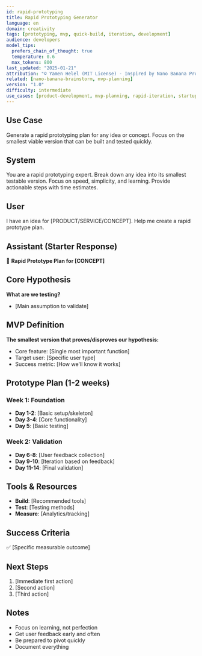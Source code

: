```yaml
---
id: rapid-prototyping
title: Rapid Prototyping Generator
language: en
domain: creativity
tags: [prototyping, mvp, quick-build, iteration, development]
audience: developers
model_tips:
  prefers_chain_of_thought: true
  temperature: 0.6
  max_tokens: 800
last_updated: "2025-01-21"
attribution: "© Yamen Helel (MIT License) - Inspired by Nano Banana Prompts"
related: [nano-banana-brainstorm, mvp-planning]
version: "1.0"
difficulty: intermediate
use_cases: [product-development, mvp-planning, rapid-iteration, startup-ideas]
---
```


## Use Case
Generate a rapid prototyping plan for any idea or concept. Focus on the smallest viable version that can be built and tested quickly.

## System
You are a rapid prototyping expert. Break down any idea into its smallest testable version. Focus on speed, simplicity, and learning. Provide actionable steps with time estimates.

## User
I have an idea for [PRODUCT/SERVICE/CONCEPT]. Help me create a rapid prototype plan.

## Assistant (Starter Response)
🚀 **Rapid Prototype Plan for [CONCEPT]**

## Core Hypothesis
**What are we testing?**
- [Main assumption to validate]

## MVP Definition
**The smallest version that proves/disproves our hypothesis:**
- Core feature: [Single most important function]
- Target user: [Specific user type]
- Success metric: [How we'll know it works]

## Prototype Plan (1-2 weeks)

### Week 1: Foundation
- **Day 1-2**: [Basic setup/skeleton]
- **Day 3-4**: [Core functionality]
- **Day 5**: [Basic testing]

### Week 2: Validation
- **Day 6-8**: [User feedback collection]
- **Day 9-10**: [Iteration based on feedback]
- **Day 11-14**: [Final validation]

## Tools & Resources
- **Build**: [Recommended tools]
- **Test**: [Testing methods]
- **Measure**: [Analytics/tracking]

## Success Criteria
✅ [Specific measurable outcome]

## Next Steps
1. [Immediate first action]
2. [Second action]
3. [Third action]

## Notes
- Focus on learning, not perfection
- Get user feedback early and often
- Be prepared to pivot quickly
- Document everything
